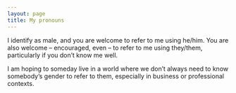 ```yaml
---
layout: page
title: My pronouns
---
```


I identify as male, and you are welcome to refer to me using he/him.
You are also welcome – encouraged, even – to refer to me using
they/them, particularly if you don’t know me well.

I am hoping to someday live in a world where we don’t always need to
know somebody’s gender to refer to them, especially in business or
professional contexts.

